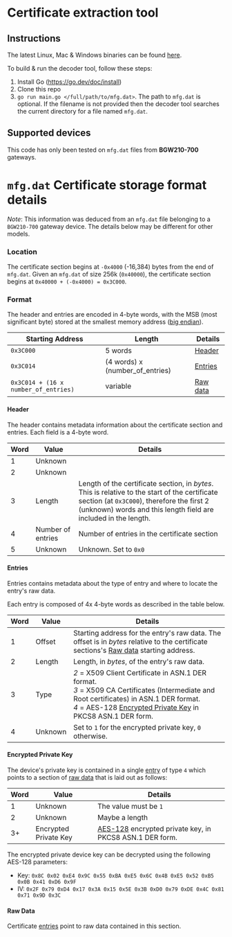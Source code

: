 # Certificate extraction tool

## Instructions
The latest Linux, Mac & Windows binaries can be found [here](https://github.com/abrender/mfgdat/releases).

To build & run the decoder tool, follow these steps:
1) Install Go (https://go.dev/doc/install)
1) Clone this repo
2) `go run main.go </full/path/to/mfg.dat>`.  The path to `mfg.dat` is optional. If the filename is not provided then the decoder tool searches the current directory for a file named `mfg.dat`.

## Supported devices
This code has only been tested on `mfg.dat` files from **BGW210-700** gateways.

# `mfg.dat` Certificate storage format details

*Note*: This information was deduced from an `mfg.dat` file belonging to a `BGW210-700` gateway device. The details below may be different for other models.

### Location
The certificate section begins at `-0x4000` (-16,384) bytes from the end of `mfg.dat`. Given an `mfg.dat` of size 256k (`0x40000`), the certificate section begins at `0x40000 + (-0x4000) = 0x3C000`.

### Format
The header and entries are encoded in 4-byte words, with the MSB (most significant byte) stored at the smallest memory address ([big endian](https://en.wikipedia.org/wiki/Endianness)).

| Starting Address | Length | Details               |
| -- | -- |-----------------------|
| `0x3C000` | 5 words | [Header](#header)     |
| `0x3C014` | (4 words) x (number_of_entries) | [Entries](#entries)   |
| `0x3C014 + (16 x number_of_entries)` | variable | [Raw data](#raw-data) |

#### Header
The header contains metadata information about the certificate section and entries. Each field is a 4-byte word.

| Word | Value             | Details                                                                                                                                                                                                         |
|------|-------------------|-----------------------------------------------------------------------------------------------------------------------------------------------------------------------------------------------------------------|
| 1    | Unknown           | 
| 2    | Unknown           | 
| 3    | Length            | Length of the certificate section, in *bytes*. This is relative to the start of the certificate section (at `0x3C000`), therefore the first 2 (unknown) words and this length field are included in the length. | 
| 4    | Number of entries | Number of entries in the certificate section                                                                                                                                                                    |
| 5    | Unknown           | Unknown. Set to `0x0`                                                                                                                                                                                           |

#### Entries
Entries contains metadata about the type of entry and where to locate the entry's raw data.

Each entry is composed of 4x 4-byte words as described in the table below.

| Word | Value   | Details                                                                                                                                                                                                                              |
|------|---------|--------------------------------------------------------------------------------------------------------------------------------------------------------------------------------------------------------------------------------------|
| 1    | Offset  | Starting address for the entry's raw data. The offset is in *bytes* relative to the certificate sections's [Raw data](#raw-data) starting address.                                                                                   |
| 2    | Length  | Length, in *bytes*, of the entry's raw data.                                                                                                                                                                                         |
| 3    | Type    | *2* = X509 Client Certificate in ASN.1 DER format.<BR>*3* = X509 CA Certificates (Intermediate and Root certificates) in ASN.1 DER format.<BR>*4* = AES-128 [Encrypted Private Key](#encrypted-private-key) in PKCS8 ASN.1 DER form. |
| 4    | Unknown | Set to `1` for the encrypted private key, `0` otherwise.                                                                                                                                                                             |

#### Encrypted Private Key
The device's private key is contained in a single [entry](#entries) of type `4` which points to a section of [raw data](#raw-data) that is laid out as follows:

| Word | Value                 | Details                                                                                                               |
|------|-----------------------|-----------------------------------------------------------------------------------------------------------------------|
| 1    | Unknown               | The value must be `1`                                                                                                 |
| 2    | Unknown               | Maybe a length                                                                                                        |
| 3+   | Encrypted Private Key | [AES-128](https://en.wikipedia.org/wiki/Advanced_Encryption_Standard) encrypted private key, in PKCS8 ASN.1 DER form. |

The encrypted private device key can be decrypted using the following AES-128 parameters:
* Key: `0x8C 0x02 0xE4 0x9C 0x55 0xBA 0xE5 0x6C 0x4B 0xE5 0x52 0xB5 0x0B 0x41 0xD6 0x9F`
* IV: `0x2F 0x79 0xD4 0x17 0x3A 0x15 0x5E 0x3B 0xD0 0x79 0xDE 0x4C 0x81 0x71 0x9D 0x3C`

#### Raw Data
Certificate [entries](#entries) point to raw data contained in this section.
